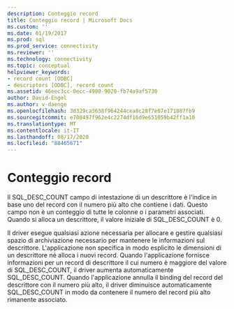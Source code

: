 ```yaml
---
description: Conteggio record
title: Conteggio record | Microsoft Docs
ms.custom: ''
ms.date: 01/19/2017
ms.prod: sql
ms.prod_service: connectivity
ms.reviewer: ''
ms.technology: connectivity
ms.topic: conceptual
helpviewer_keywords:
- record count [ODBC]
- descriptors [ODBC], record count
ms.assetid: 46eec3cc-0ecc-4980-9020-fb74a9af5730
author: David-Engel
ms.author: v-daenge
ms.openlocfilehash: 3d329ca3638f964244cea8c28f7e07e171887fb9
ms.sourcegitcommit: e700497f962e4c2274df16d9e651059b42ff1a10
ms.translationtype: MT
ms.contentlocale: it-IT
ms.lasthandoff: 08/17/2020
ms.locfileid: "88465671"
---
```

# <a name="record-count"></a>Conteggio record
Il SQL_DESC_COUNT campo di intestazione di un descrittore è l'indice in base uno del record con il numero più alto che contiene i dati. Questo campo non è un conteggio di tutte le colonne o i parametri associati. Quando si alloca un descrittore, il valore iniziale di SQL_DESC_COUNT è 0.  
  
 Il driver esegue qualsiasi azione necessaria per allocare e gestire qualsiasi spazio di archiviazione necessario per mantenere le informazioni sul descrittore. L'applicazione non specifica in modo esplicito le dimensioni di un descrittore né alloca i nuovi record. Quando l'applicazione fornisce informazioni per un record di descrittore il cui numero è maggiore del valore di SQL_DESC_COUNT, il driver aumenta automaticamente SQL_DESC_COUNT. Quando l'applicazione annulla il binding del record del descrittore con il numero più alto, il driver diminuisce automaticamente SQL_DESC_COUNT in modo da contenere il numero del record più alto rimanente associato.
